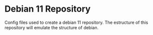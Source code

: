# Debian 11 Repository
Config files used to create a debian 11 repository.
The estructure of this repository will emulate the structure of debian.

